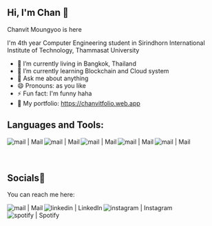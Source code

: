 ## Hi, I'm Chan 🐻

Chanvit Moungyoo is here

I'm 4th year Computer Engineering student in Sirindhorn International Institute of Technology, Thammasat University

- 🔭 I’m currently living in Bangkok, Thailand
- 🌱 I’m currently learning Blockchain and Cloud system
- 💬 Ask me about anything
- 😄 Pronouns: as you like
- ⚡ Fun fact: I'm funny haha 
- 👀 My portfolio: https://chanvitfolio.web.app

## Languages and Tools:

<img align="left" alt="mail | Mail" width="px" src="https://img.icons8.com/fluency/48/000000/github.png" />
<img align="left" alt="mail | Mail" width="px" src="https://img.icons8.com/color/48/000000/javascript--v1.png" />
<img align="left" alt="mail | Mail" width="px" src="https://img.icons8.com/color/48/000000/visual-studio-code-2019.png" />
<img align="left" alt="mail | Mail" width="px" src="https://img.icons8.com/color/48/000000/css3.png" />
<img align="left" alt="mail | Mail" width="px" src="https://img.icons8.com/color/48/000000/xcode.png" />
<br><br><br>

## Socials📱
You can reach me here:

[<img align="left" alt="mail | Mail" width="px" src="https://img.icons8.com/color/48/000000/apple-mail.png" />](mailto:chanvit.moungyoo@icloud.com)
[<img align="left" alt="linkedin | LinkedIn" width="px" src="https://img.icons8.com/fluency/48/000000/linkedin.png" />](https://www.linkedin.com/in/chanvitbkk/)
[<img align="left" alt="instagram | Instagram" width="px" src="https://img.icons8.com/fluency/48/000000/instagram-new.png" />](https://www.instagram.com/_titydepilote_/)
[<img align="left" alt="spotify | Spotify" width="px" src="https://img.icons8.com/color/48/000000/spotify--v3.png" />](https://open.spotify.com/playlist/5kuWj9GkAIwU8cJ3rSQpGN?si=15090551fb6a4fe1/)

